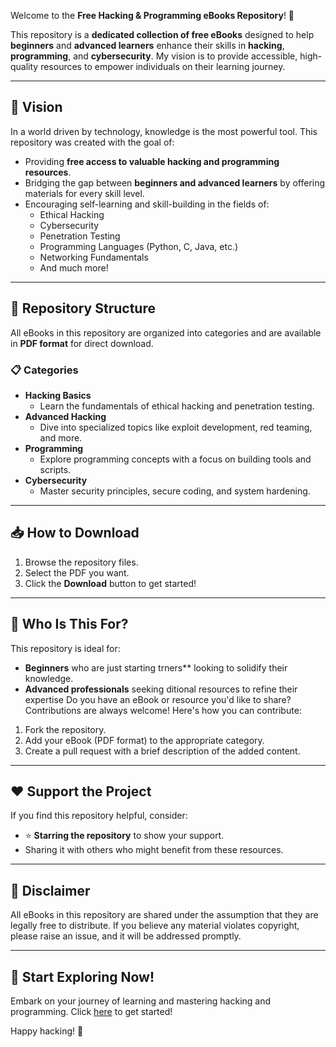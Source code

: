 Welcome to the **Free Hacking & Programming eBooks Repository**! 🎉

This repository is a **dedicated collection of free eBooks** designed to help **beginners** and **advanced learners** enhance their skills in **hacking**, **programming**, and **cybersecurity**. My vision is to provide accessible, high-quality resources to empower individuals on their learning journey.

---

## 🎯 **Vision**

In a world driven by technology, knowledge is the most powerful tool. This repository was created with the goal of:

- Providing **free access to valuable hacking and programming resources**.
- Bridging the gap between **beginners and advanced learners** by offering materials for every skill level.
- Encouraging self-learning and skill-building in the fields of:
  - Ethical Hacking
  - Cybersecurity
  - Penetration Testing
  - Programming Languages (Python, C, Java, etc.)
  - Networking Fundamentals
  - And much more!

---

## 📂 **Repository Structure**

All eBooks in this repository are organized into categories and are available in **PDF format** for direct download. 

### 📋 Categories
- **Hacking Basics**
  - Learn the fundamentals of ethical hacking and penetration testing.
- **Advanced Hacking**
  - Dive into specialized topics like exploit development, red teaming, and more.
- **Programming**
  - Explore programming concepts with a focus on building tools and scripts.
- **Cybersecurity**
  - Master security principles, secure coding, and system hardening.

---

## 📥 **How to Download**

1. Browse the repository files.
2. Select the PDF you want.
3. Click the **Download** button to get started!

---

## 🌟 **Who Is This For?**

This repository is ideal for:
- **Beginners** who are just starting trners** looking to solidify their knowledge.
- **Advanced professionals** seeking ditional resources to refine their expertise
Do you have an eBook or resource you'd like to share? Contributions are always welcome! Here's how you can contribute:
1. Fork the repository.
2. Add your eBook (PDF format) to the appropriate category.
3. Create a pull request with a brief description of the added content.

---

## ❤️ **Support the Project**

If you find this repository helpful, consider:
- ⭐ **Starring the repository** to show your support.
- Sharing it with others who might benefit from these resources.

---

## 📢 **Disclaimer**

All eBooks in this repository are shared under the assumption that they are legally free to distribute. If you believe any material violates copyright, please raise an issue, and it will be addressed promptly.

---

## 🚀 **Start Exploring Now!**

Embark on your journey of learning and mastering hacking and programming. Click [here](https://github.com/your-repo-link) to get started!

Happy hacking! 🌟
